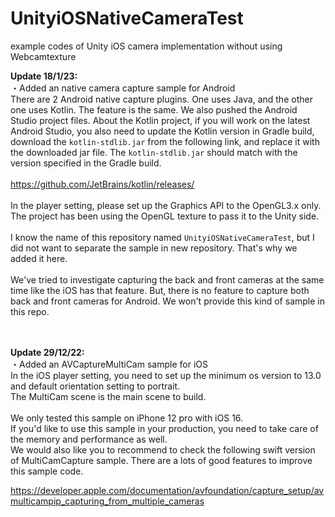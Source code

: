 # UnityiOSNativeCameraTest
example codes of Unity iOS camera implementation without using Webcamtexture
<br>

<b>Update 18/1/23:</b><br>
・Added an native camera capture sample for Android<br>
There are 2 Android native capture plugins. One uses Java, and the other one uses Kotlin. The feature is the same. We also pushed the Android Studio project files.
About the Kotlin project, if you will work on the latest Android Studio, you also need to update the Kotlin version in Gradle build, download the `kotlin-stdlib.jar` from the following link, and replace it with the downloaded jar file.
The `kotlin-stdlib.jar` should match with the version specified in the Gradle build.<br>
<br>
https://github.com/JetBrains/kotlin/releases/<br>
<br>
In the player setting, please set up the Graphics API to the OpenGL3.x only. The project has been using the OpenGL texture to pass it to the Unity side.
<br><br>
I know the name of this repository named `UnityiOSNativeCameraTest`, but I did not want to separate the sample in new repository. That's why we added it here.<br><br>
We've tried to investigate capturing the back and front cameras at the same time like the iOS has that feature.
But, there is no feature to capture both back and front cameras for Android.
We won't provide this kind of sample in this repo.

<br><br>
<b>Update 29/12/22:</b><br>
・Added an AVCaptureMultiCam sample for iOS<br>
In the iOS player setting, you need to set up the minimum os version to 13.0 and default orientation setting to portrait.<br>
The MultiCam scene is the main scene to build.<br>
<br>
We only tested this sample on iPhone 12 pro with iOS 16.<br>
If you'd like to use this sample in your production, you need to take care of the memory and performance as well.<br>
We would also like you to recommend to check the following swift version of MultiCamCapture sample. There are a lots of good features to improve this sample code.<br>

https://developer.apple.com/documentation/avfoundation/capture_setup/avmulticampip_capturing_from_multiple_cameras
